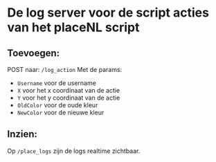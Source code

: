 # De log server voor de script acties van het placeNL script

## Toevoegen:

POST naar:
`/log_action`
Met de params:

- `Username` voor de username
- `X` voor het x coordinaat van de actie
- `Y` voor het y coordinaat van de actie
- `OldColor` voor de oude kleur
- `NewColor` voor de nieuwe kleur

## Inzien:

Op `/place_logs` zijn de logs realtime zichtbaar.
